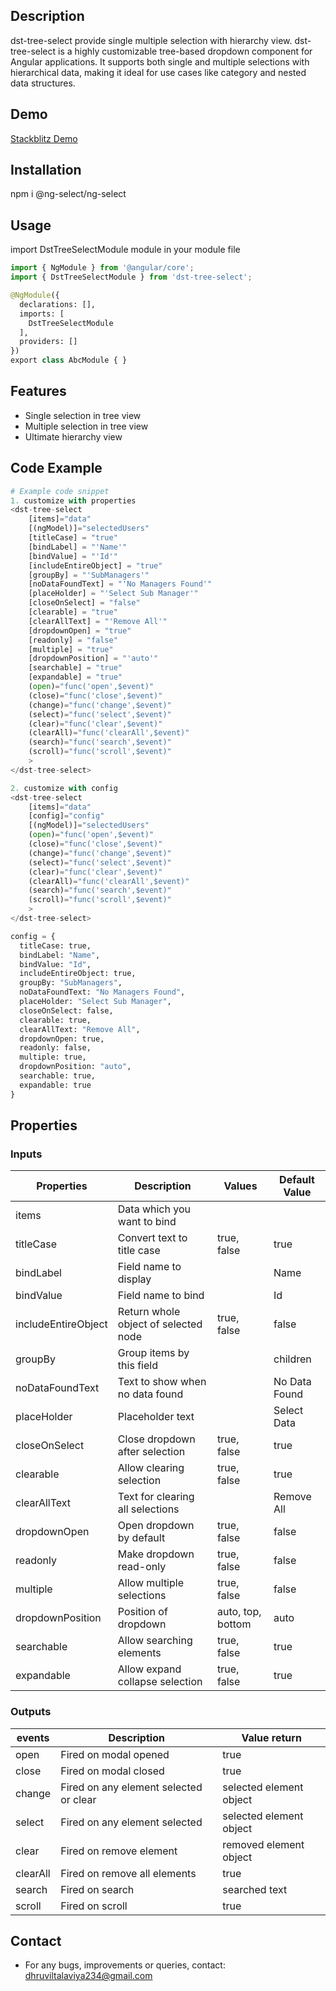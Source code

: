 ## Description
dst-tree-select provide single multiple selection with hierarchy view.
dst-tree-select is a highly customizable tree-based dropdown component for Angular applications.
It supports both single and multiple selections with hierarchical data, making it ideal for use cases like category and nested data structures.

## Demo
[Stackblitz Demo](https://stackblitz.com/~/github.com/dhruvil-52/dst-tree-select-example)

## Installation
npm i @ng-select/ng-select 

## Usage
import DstTreeSelectModule module in your module file
```python
import { NgModule } from '@angular/core';
import { DstTreeSelectModule } from 'dst-tree-select';

@NgModule({
  declarations: [],
  imports: [
    DstTreeSelectModule
  ],
  providers: []
})
export class AbcModule { }
```

## Features
- Single selection in tree view
- Multiple selection in tree view
- Ultimate hierarchy view

## Code Example
```python
# Example code snippet
1. customize with properties 
<dst-tree-select
    [items]="data"
    [(ngModel)]="selectedUsers"
    [titleCase] = "true"
    [bindLabel] = "'Name'"
    [bindValue] = "'Id'"
    [includeEntireObject] = "true"
    [groupBy] = "'SubManagers'"
    [noDataFoundText] = "'No Managers Found'"
    [placeHolder] = "'Select Sub Manager'"
    [closeOnSelect] = "false"
    [clearable] = "true"
    [clearAllText] = "'Remove All'"
    [dropdownOpen] = "true"
    [readonly] = "false"
    [multiple] = "true"
    [dropdownPosition] = "'auto'"
    [searchable] = "true"
    [expandable] = "true"
    (open)="func('open',$event)"
    (close)="func('close',$event)"
    (change)="func('change',$event)"
    (select)="func('select',$event)"
    (clear)="func('clear',$event)"
    (clearAll)="func('clearAll',$event)"
    (search)="func('search',$event)"
    (scroll)="func('scroll',$event)"
    >
</dst-tree-select>

2. customize with config 
<dst-tree-select
    [items]="data"
    [config]="config" 
    [(ngModel)]="selectedUsers"
    (open)="func('open',$event)"
    (close)="func('close',$event)"
    (change)="func('change',$event)"
    (select)="func('select',$event)"
    (clear)="func('clear',$event)"
    (clearAll)="func('clearAll',$event)"
    (search)="func('search',$event)"
    (scroll)="func('scroll',$event)"
    >
</dst-tree-select>

config = {
  titleCase: true,
  bindLabel: "Name",
  bindValue: "Id",
  includeEntireObject: true,
  groupBy: "SubManagers",
  noDataFoundText: "No Managers Found",
  placeHolder: "Select Sub Manager",
  closeOnSelect: false,
  clearable: true,
  clearAllText: "Remove All",
  dropdownOpen: true,
  readonly: false,
  multiple: true,
  dropdownPosition: "auto",
  searchable: true,
  expandable: true
}
```

## Properties
### Inputs
| Properties       | Description                       | Values                           | Default Value    |
|------------------|-----------------------------------|----------------------------------|------------------|
| items            | Data which you want to bind       |                                  |                  |
| titleCase        | Convert text to title case        | true, false                      | true             |
| bindLabel        | Field name to display             |                                  | Name             |
| bindValue        | Field name to bind                |                                  | Id               |
| includeEntireObject | Return whole object of selected node | true, false                | false            |
| groupBy          | Group items by this field         |                                  | children         |
| noDataFoundText  | Text to show when no data found   |                                  | No Data Found    |
| placeHolder      | Placeholder text                  |                                  | Select Data      |
| closeOnSelect    | Close dropdown after selection    | true, false                      | true             |
| clearable        | Allow clearing selection          | true, false                      | true             |
| clearAllText     | Text for clearing all selections  |                                  | Remove All       |
| dropdownOpen     | Open dropdown by default          | true, false                      | false            |
| readonly         | Make dropdown read-only           | true, false                      | false            |
| multiple         | Allow multiple selections         | true, false                      | false            |
| dropdownPosition | Position of dropdown              | auto, top, bottom                | auto             |
| searchable       | Allow searching elements          | true, false                      | true             |
| expandable       | Allow expand collapse selection   | true, false                      | true             |

### Outputs
| events            | Description                             | Value return           |
|-------------------|-----------------------------------------|------------------------|
| open              | Fired on modal opened                   |true                    |
| close             | Fired on modal closed                   |true                    |
| change            | Fired on any element selected or clear  |selected element object |
| select            | Fired on any element selected           |selected element object |
| clear             | Fired on remove element                 |removed element object  |
| clearAll          | Fired on remove all elements            |true                    |
| search            | Fired on search                         |searched text           |
| scroll            | Fired on scroll                         |true                    |


## Contact
- For any bugs, improvements or queries, contact: [dhruviltalaviya234@gmail.com](mailto:dhruviltalaviya234@gmail.com)
